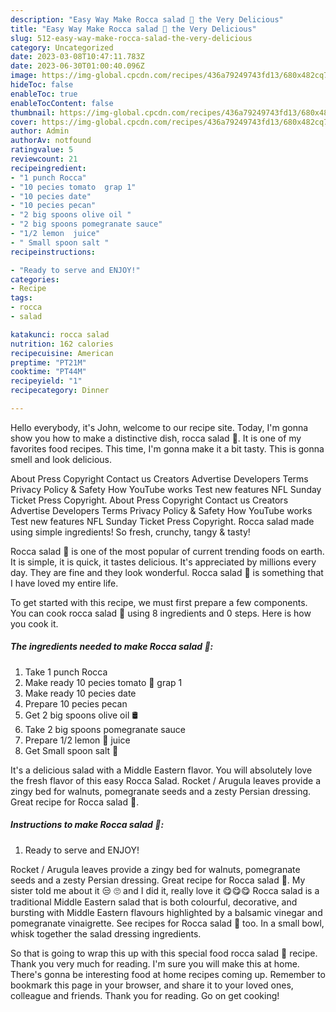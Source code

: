 ```yaml
---
description: "Easy Way Make Rocca salad 🥗 the Very Delicious"
title: "Easy Way Make Rocca salad 🥗 the Very Delicious"
slug: 512-easy-way-make-rocca-salad-the-very-delicious
category: Uncategorized
date: 2023-03-08T10:47:11.783Z
date: 2023-06-30T01:00:40.096Z
image: https://img-global.cpcdn.com/recipes/436a79249743fd13/680x482cq70/rocca-salad-recipe-main-photo.jpg
hideToc: false
enableToc: true
enableTocContent: false
thumbnail: https://img-global.cpcdn.com/recipes/436a79249743fd13/680x482cq70/rocca-salad-recipe-main-photo.jpg
cover: https://img-global.cpcdn.com/recipes/436a79249743fd13/680x482cq70/rocca-salad-recipe-main-photo.jpg
author: Admin
authorAv: notfound
ratingvalue: 5
reviewcount: 21
recipeingredient:
- "1 punch Rocca"
- "10 pecies tomato  grap 1"
- "10 pecies date"
- "10 pecies pecan"
- "2 big spoons olive oil "
- "2 big spoons pomegranate sauce"
- "1/2 lemon  juice"
- " Small spoon salt "
recipeinstructions:

- "Ready to serve and ENJOY!"
categories:
- Recipe
tags:
- rocca
- salad

katakunci: rocca salad 
nutrition: 162 calories
recipecuisine: American
preptime: "PT21M"
cooktime: "PT44M"
recipeyield: "1"
recipecategory: Dinner

---
```



Hello everybody, it's John, welcome to our recipe site. Today, I'm gonna show you how to make a distinctive dish, rocca salad 🥗. It is one of my favorites food recipes. This time, I'm gonna make it a bit tasty. This is gonna smell and look delicious.

About Press Copyright Contact us Creators Advertise Developers Terms Privacy Policy &amp; Safety How YouTube works Test new features NFL Sunday Ticket Press Copyright. About Press Copyright Contact us Creators Advertise Developers Terms Privacy Policy &amp; Safety How YouTube works Test new features NFL Sunday Ticket Press Copyright. Rocca salad made using simple ingredients! So fresh, crunchy, tangy &amp; tasty!

Rocca salad 🥗 is one of the most popular of current trending foods on earth. It is simple, it is quick, it tastes delicious. It's appreciated by millions every day. They are fine and they look wonderful. Rocca salad 🥗 is something that I have loved my entire life.


To get started with this recipe, we must first prepare a few components. You can cook rocca salad 🥗 using 8 ingredients and 0 steps. Here is how you cook it.

<!--inarticleads1-->

##### The ingredients needed to make Rocca salad 🥗:

1. Take 1 punch Rocca
1. Make ready 10 pecies tomato 🍅 grap 1
1. Make ready 10 pecies date
1. Prepare 10 pecies pecan
1. Get 2 big spoons olive oil 🛢
1. Take 2 big spoons pomegranate sauce
1. Prepare 1/2 lemon 🍋 juice
1. Get  Small spoon salt 🧂


It&#39;s a delicious salad with a Middle Eastern flavor. You will absolutely love the fresh flavor of this easy Rocca Salad. Rocket / Arugula leaves provide a zingy bed for walnuts, pomegranate seeds and a zesty Persian dressing. Great recipe for Rocca salad 🥗. 

<!--inarticleads2-->

##### Instructions to make Rocca salad 🥗:


1. Ready to serve and ENJOY!

Rocket / Arugula leaves provide a zingy bed for walnuts, pomegranate seeds and a zesty Persian dressing. Great recipe for Rocca salad 🥗. My sister told me about it 😒 🙄 and I did it, really love it 😋😋😋 Rocca salad is a traditional Middle Eastern salad that is both colourful, decorative, and bursting with Middle Eastern flavours highlighted by a balsamic vinegar and pomegranate vinaigrette. See recipes for Rocca salad 🥗 too. In a small bowl, whisk together the salad dressing ingredients. 

So that is going to wrap this up with this special food rocca salad 🥗 recipe. Thank you very much for reading. I'm sure you will make this at home. There's gonna be interesting food at home recipes coming up. Remember to bookmark this page in your browser, and share it to your loved ones, colleague and friends. Thank you for reading. Go on get cooking!
